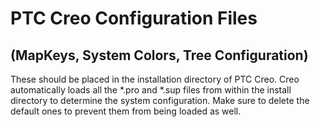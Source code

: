 # PTC Creo Configuration Files #

## (MapKeys, System Colors, Tree Configuration) ##

These should be placed in the installation directory of PTC Creo. Creo automatically loads all the *.pro and *.sup files from within the install directory to determine the system configuration. Make sure to delete the default ones to prevent them from being loaded as well.
